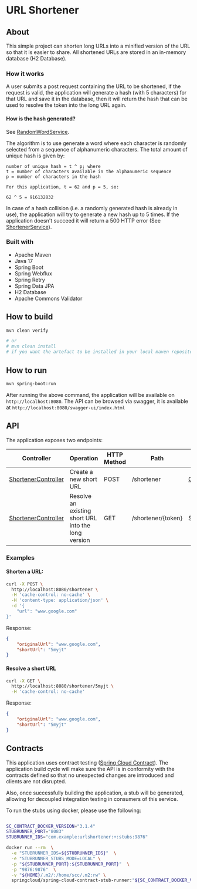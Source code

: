 # URL Shortener

## About

This simple project can shorten long URLs into a minified version of the URL so that it is easier to share.
All shortened URLs are stored in an in-memory database (H2 Database).

### How it works

A user submits a post request containing the URL to be shortened, if the request is valid, the application will generate 
a hash (with 5 characters) for that URL and save it in the database, then it will return the hash that can be used to 
resolve the token into the long URL again.

#### How is the hash generated?

See [RandomWordService](src/main/java/com/example/urlshortener/shortener/service/RandomWordService.java).

The algorithm is to use generate a word where each character is randomly selected from a sequence of alphanumeric characters.
The total amount of unique hash is given by:

```
number of unique hash = t ^ p; where
t = number of characters available in the alphanumeric sequence
p = number of characters in the hash

For this application, t = 62 and p = 5, so:

62 ^ 5 = 916132832 
```

In case of a hash collision (i.e. a randomly generated hash is already in use), the application will try to generate a 
new hash up to 5 times. If the application doesn't succeed it will return a 500 HTTP error 
(See [ShortenerService](src/main/java/com/example/urlshortener/shortener/service/ShortenerService.java)).

### Built with

* Apache Maven
* Java 17
* Spring Boot
* Spring Webflux
* Spring Retry
* Spring Data JPA
* H2 Database
* Apache Commons Validator


## How to build

```bash
mvn clean verify

# or 
# mvn clean install
# if you want the artefact to be installed in your local maven repository
```

## How to run

```bash
mvn spring-boot:run
```

After running the above command, the application will be available on `http://localhost:8080`.
The API can be browsed via swagger, it is available at `http://localhost:8080/swagger-ui/index.html`

## API

The application exposes two endpoints:

| Controller                                                                                                  | Operation                                           | HTTP Method | Path               | Parameters                                                                                                          | Response                                                                                                                |
|-------------------------------------------------------------------------------------------------------------|-----------------------------------------------------|-------------|--------------------|---------------------------------------------------------------------------------------------------------------------|-------------------------------------------------------------------------------------------------------------------------|
| [ShortenerController](src/main/java/com/example/urlshortener/shortener/controller/ShortenerController.java) | Create a new short URL                              | POST        | /shortener         | [CreateShortURLRequest](src/main/java/com/example/urlshortener/shortener/controller/dto/CreateShortURLRequest.java) | [CreateShortURLResponse](src/main/java/com/example/urlshortener/shortener/controller/dto/CreateShortURLResponse.java)   |
| [ShortenerController](src/main/java/com/example/urlshortener/shortener/controller/ShortenerController.java) | Resolve an existing short URL into the long version | GET         | /shortener/{token} | String                                                                                                              | [ResolveShortURLResponse](src/main/java/com/example/urlshortener/shortener/controller/dto/ResolveShortURLResponse.java) |

### Examples

#### Shorten a URL:

```bash
curl -X POST \
  http://localhost:8080/shortener \
  -H 'cache-control: no-cache' \
  -H 'content-type: application/json' \
  -d '{
    "url": "www.google.com"
}'
```

Response:

```json
{
    "originalUrl": "www.google.com",
    "shortUrl": "5myjt"
}
```

#### Resolve a short URL

```bash
curl -X GET \
  http://localhost:8080/shortener/5myjt \
  -H 'cache-control: no-cache'
```

Response:

```json
{
    "originalUrl": "www.google.com",
    "shortUrl": "5myjt"
}
```

## Contracts

This application uses contract testing ([Spring Cloud Contract](https://spring.io/projects/spring-cloud-contract)). The
application build cycle will make sure the API is in conformity with the contracts defined so that no unexpected changes
are introduced and clients are not disrupted.

Also, once successfully building the application, a stub will be generated, allowing for decoupled integration testing in 
consumers of this service.

To run the stubs using docker, please use the following:

```bash

SC_CONTRACT_DOCKER_VERSION="3.1.4"
STUBRUNNER_PORT="8083"
STUBRUNNER_IDS="com.example:urlshortener:+:stubs:9876"

docker run --rm  \
  -e "STUBRUNNER_IDS=${STUBRUNNER_IDS}"  \
  -e "STUBRUNNER_STUBS_MODE=LOCAL" \
  -p "${STUBRUNNER_PORT}:${STUBRUNNER_PORT}"  \
  -p "9876:9876"  \
  -v "${HOME}/.m2/:/home/scc/.m2:rw" \
  springcloud/spring-cloud-contract-stub-runner:"${SC_CONTRACT_DOCKER_VERSION}"

```